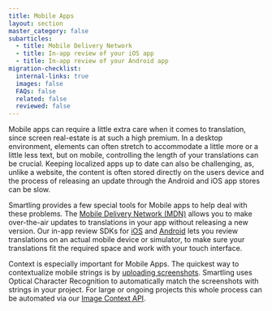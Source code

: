 ```yaml
---
title: Mobile Apps
layout: section
master_category: false
subarticles:
  - title: Mobile Delivery Network
  - title: In-app review of your iOS app
  - title: In-app review of your Android app
migration-checklist:
  internal-links: true
  images: false
  FAQs: false
  related: false
  reviewed: false
---
```




Mobile apps can require a little extra care when it comes to translation, since screen real-estate is at such a high premium. In a desktop environment, elements can often stretch to accommodate a little more or a little less text, but on mobile, controlling the length of your translations can be crucial. Keeping localized apps up to date can also be challenging, as, unlike a website, the content is often stored directly on the users device and the process of releasing an update through the Android and iOS app stores can be slow.

Smartling provides a few special tools for Mobile apps to help deal with these problems. The [Mobile Delivery Network (MDN)](/knowledge-base/articles/mobile-delivery-network/) allows you to make over-the-air updates to translations in your app without releasing a new version. Our in-app review SDKs for [iOS](/knowledge-base/articles/in-app-review-of-your-ios-app/) and [Android](/knowledge-base/articles/in-app-review-of-your-android-app/) lets you review translations on an actual mobile device or simulator, to make sure your translations fit the required space and work with your touch interface.

Context is especially important for Mobile Apps. The quickest way to contextualize mobile strings is by [uploading screenshots](/knowledge-base/articles/adding-image-context-for-mobile-and-desktop-application-files/). Smartling uses Optical Character Recognition to automatically match the screenshots with strings in your project. For large or ongoing projects this whole process can be automated via our [Image Context API](/developers/api/v2/context/).